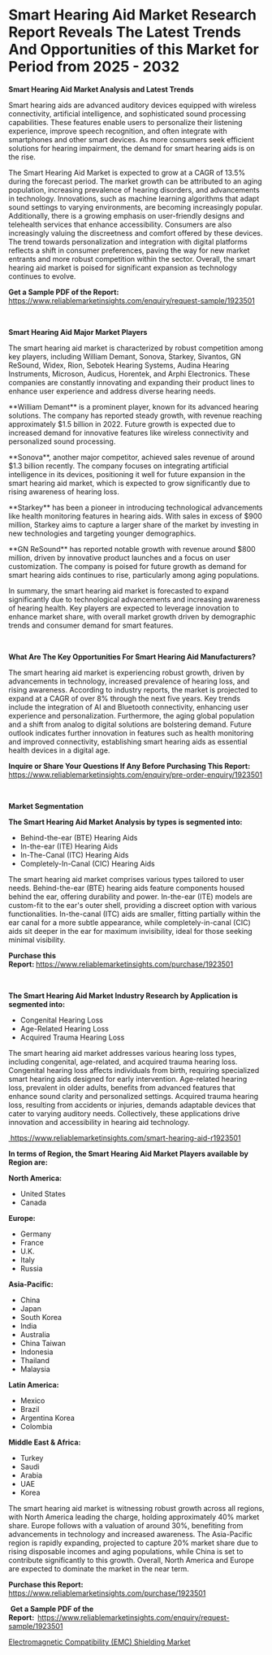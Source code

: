 <p><h1>Smart Hearing Aid Market Research Report Reveals The Latest Trends And Opportunities of this Market for Period from 2025 - 2032</h1></p><p><strong>Smart Hearing Aid Market Analysis and Latest Trends</strong></p>
<p><p>Smart hearing aids are advanced auditory devices equipped with wireless connectivity, artificial intelligence, and sophisticated sound processing capabilities. These features enable users to personalize their listening experience, improve speech recognition, and often integrate with smartphones and other smart devices. As more consumers seek efficient solutions for hearing impairment, the demand for smart hearing aids is on the rise.</p><p>The Smart Hearing Aid Market is expected to grow at a CAGR of 13.5% during the forecast period. The market growth can be attributed to an aging population, increasing prevalence of hearing disorders, and advancements in technology. Innovations, such as machine learning algorithms that adapt sound settings to varying environments, are becoming increasingly popular. Additionally, there is a growing emphasis on user-friendly designs and telehealth services that enhance accessibility. Consumers are also increasingly valuing the discreetness and comfort offered by these devices. The trend towards personalization and integration with digital platforms reflects a shift in consumer preferences, paving the way for new market entrants and more robust competition within the sector. Overall, the smart hearing aid market is poised for significant expansion as technology continues to evolve.</p></p>
<p><strong>Get a Sample PDF of the Report:&nbsp;</strong> <a href="https://www.reliablemarketinsights.com/enquiry/request-sample/1923501?utm_campaign=3008&utm_medium=2&utm_source=Github&utm_content=ia&utm_term=28032025&utm_id=smart-hearing-aid">https://www.reliablemarketinsights.com/enquiry/request-sample/1923501</a></p>
<p>&nbsp;</p>
<p><strong>Smart Hearing Aid Major Market Players</strong></p>
<p><p>The smart hearing aid market is characterized by robust competition among key players, including William Demant, Sonova, Starkey, Sivantos, GN ReSound, Widex, Rion, Sebotek Hearing Systems, Audina Hearing Instruments, Microson, Audicus, Horentek, and Arphi Electronics. These companies are constantly innovating and expanding their product lines to enhance user experience and address diverse hearing needs.</p><p>**William Demant** is a prominent player, known for its advanced hearing solutions. The company has reported steady growth, with revenue reaching approximately $1.5 billion in 2022. Future growth is expected due to increased demand for innovative features like wireless connectivity and personalized sound processing.</p><p>**Sonova**, another major competitor, achieved sales revenue of around $1.3 billion recently. The company focuses on integrating artificial intelligence in its devices, positioning it well for future expansion in the smart hearing aid market, which is expected to grow significantly due to rising awareness of hearing loss.</p><p>**Starkey** has been a pioneer in introducing technological advancements like health monitoring features in hearing aids. With sales in excess of $900 million, Starkey aims to capture a larger share of the market by investing in new technologies and targeting younger demographics.</p><p>**GN ReSound** has reported notable growth with revenue around $800 million, driven by innovative product launches and a focus on user customization. The company is poised for future growth as demand for smart hearing aids continues to rise, particularly among aging populations.</p><p>In summary, the smart hearing aid market is forecasted to expand significantly due to technological advancements and increasing awareness of hearing health. Key players are expected to leverage innovation to enhance market share, with overall market growth driven by demographic trends and consumer demand for smart features.</p></p>
<p>&nbsp;</p>
<p><strong>What Are The Key Opportunities For Smart Hearing Aid Manufacturers?</strong></p>
<p><p>The smart hearing aid market is experiencing robust growth, driven by advancements in technology, increased prevalence of hearing loss, and rising awareness. According to industry reports, the market is projected to expand at a CAGR of over 8% through the next five years. Key trends include the integration of AI and Bluetooth connectivity, enhancing user experience and personalization. Furthermore, the aging global population and a shift from analog to digital solutions are bolstering demand. Future outlook indicates further innovation in features such as health monitoring and improved connectivity, establishing smart hearing aids as essential health devices in a digital age.</p></p>
<p><strong>Inquire or Share Your Questions If Any Before Purchasing This Report:</strong> <a href="https://www.reliablemarketinsights.com/enquiry/pre-order-enquiry/1923501?utm_campaign=3008&utm_medium=2&utm_source=Github&utm_content=ia&utm_term=28032025&utm_id=smart-hearing-aid">https://www.reliablemarketinsights.com/enquiry/pre-order-enquiry/1923501</a></p>
<p>&nbsp;</p>
<p><strong>Market Segmentation</strong></p>
<p><strong>The Smart Hearing Aid Market Analysis by types is segmented into:</strong></p>
<p><ul><li>Behind-the-ear (BTE) Hearing Aids</li><li>In-the-ear (ITE) Hearing Aids</li><li>In-The-Canal (ITC) Hearing Aids</li><li>Completely-In-Canal (CIC) Hearing Aids</li></ul></p>
<p><p>The smart hearing aid market comprises various types tailored to user needs. Behind-the-ear (BTE) hearing aids feature components housed behind the ear, offering durability and power. In-the-ear (ITE) models are custom-fit to the ear's outer shell, providing a discreet option with various functionalities. In-the-canal (ITC) aids are smaller, fitting partially within the ear canal for a more subtle appearance, while completely-in-canal (CIC) aids sit deeper in the ear for maximum invisibility, ideal for those seeking minimal visibility.</p></p>
<p><strong>Purchase this Report:&nbsp;</strong><a href="https://www.reliablemarketinsights.com/purchase/1923501?utm_campaign=3008&utm_medium=2&utm_source=Github&utm_content=ia&utm_term=28032025&utm_id=smart-hearing-aid">https://www.reliablemarketinsights.com/purchase/1923501</a></p>
<p>&nbsp;</p>
<p><strong>The Smart Hearing Aid Market Industry Research by Application is segmented into:</strong></p>
<p><ul><li>Congenital Hearing Loss</li><li>Age-Related Hearing Loss</li><li>Acquired Trauma Hearing Loss</li></ul></p>
<p><p>The smart hearing aid market addresses various hearing loss types, including congenital, age-related, and acquired trauma hearing loss. Congenital hearing loss affects individuals from birth, requiring specialized smart hearing aids designed for early intervention. Age-related hearing loss, prevalent in older adults, benefits from advanced features that enhance sound clarity and personalized settings. Acquired trauma hearing loss, resulting from accidents or injuries, demands adaptable devices that cater to varying auditory needs. Collectively, these applications drive innovation and accessibility in hearing aid technology.</p></p>
<p><a href="https://www.reliablemarketinsights.com/smart-hearing-aid-r1923501?utm_campaign=3008&utm_medium=2&utm_source=Github&utm_content=ia&utm_term=28032025&utm_id=smart-hearing-aid">&nbsp;https://www.reliablemarketinsights.com/smart-hearing-aid-r1923501</a></p>
<p><strong>In terms of Region, the Smart Hearing Aid Market Players available by Region are:</strong></p>
<p>
    <p> <strong> North America: </strong>
        <ul>
            <li>United States</li>
            <li>Canada</li>
        </ul>
        </p> 
    <p> <strong> Europe: </strong>
        <ul>
            <li>Germany</li>
            <li>France</li>
            <li>U.K.</li>
            <li>Italy</li>
            <li>Russia</li>
        </ul>
        </p> 
    <p> <strong> Asia-Pacific: </strong>
        <ul>
            <li>China</li>
            <li>Japan</li>
            <li>South Korea</li>
            <li>India</li>
            <li>Australia</li>
            <li>China Taiwan</li>
            <li>Indonesia</li>
            <li>Thailand</li>
            <li>Malaysia</li>
        </ul>
        </p> 
    <p> <strong> Latin America: </strong>
        <ul>
            <li>Mexico</li>
            <li>Brazil</li>
            <li>Argentina Korea</li>
            <li>Colombia</li>
        </ul>
        </p> 
    <p> <strong> Middle East & Africa: </strong>
        <ul>
            <li>Turkey</li>
            <li>Saudi</li>
            <li>Arabia</li>
            <li>UAE</li>
            <li>Korea</li>
        </ul>
    </p>
    </p>
<p><p>The smart hearing aid market is witnessing robust growth across all regions, with North America leading the charge, holding approximately 40% market share. Europe follows with a valuation of around 30%, benefiting from advancements in technology and increased awareness. The Asia-Pacific region is rapidly expanding, projected to capture 20% market share due to rising disposable incomes and aging populations, while China is set to contribute significantly to this growth. Overall, North America and Europe are expected to dominate the market in the near term.</p></p>
<p><strong>Purchase this Report: </strong><a href="https://www.reliablemarketinsights.com/purchase/1923501?utm_campaign=3008&utm_medium=2&utm_source=Github&utm_content=ia&utm_term=28032025&utm_id=smart-hearing-aid">https://www.reliablemarketinsights.com/purchase/1923501</a></p>
<p>&nbsp;<strong>Get a Sample PDF of the Report:&nbsp;&nbsp;</strong><a href="https://www.reliablemarketinsights.com/enquiry/request-sample/1923501?utm_campaign=3008&utm_medium=2&utm_source=Github&utm_content=ia&utm_term=28032025&utm_id=smart-hearing-aid">https://www.reliablemarketinsights.com/enquiry/request-sample/1923501</a></p>
<p><strong></strong></p>
<p><p><a href="https://github.com/akrachveslov/Market-Research-Report-List-1/blob/main/electromagnetic-compatibility-emc-shielding-market.md?utm_campaign=3008&utm_medium=2&utm_source=Github&utm_content=ia&utm_term=28032025&utm_id=smart-hearing-aid">Electromagnetic Compatibility (EMC) Shielding Market</a></p></p>